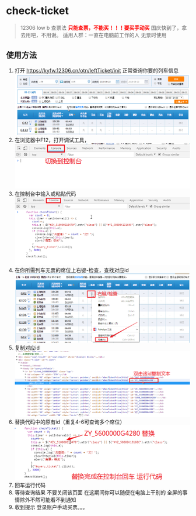 # check-ticket
> 12306 low b 查票法 <b style='color:red'>只能查票，不能买！！！要买手动买</b> 国庆快到了，拿去用吧，不用谢。
> 适用人群：一直在电脑前工作的人
> 无票时使用

## 使用方法
1. 打开 https://kyfw.12306.cn/otn/leftTicket/init 正常查询你要的列车信息
  ![hhh](img/a.png)
2. 在浏览器中F12，打开调试工具，
  ![hhh](img/b.png)
3. 在控制台中输入或粘贴代码
  ![hhh](img/c.png)
4. 在你所需列车无票的席位上右键-检查，查找对应id
  ![hhh](img/d.png)
5. 复制对应id 
  ![hhh](img/e.png)
6. 替换代码中的原有id（重复4-6可查询多个席位）
  ![hhh](img/f.png)
7. 回车运行代码
8. 等待查询结果 不要关闭该页面 在这期间你可以随便在电脑上干别的 全屏的事情除外不然可能看不到通知
9. 收到提示 登录账户手动买票。。。 